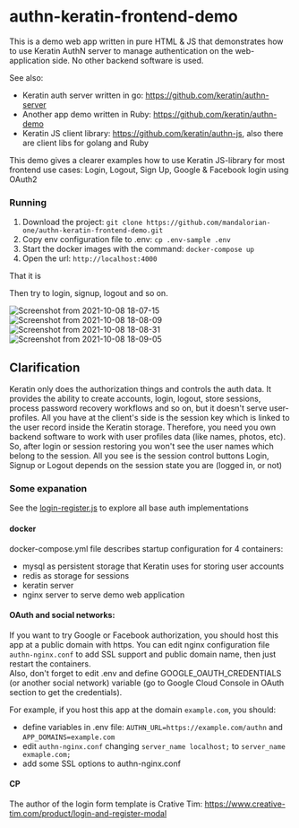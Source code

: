 # authn-keratin-frontend-demo

This is a demo web app written in pure HTML & JS that demonstrates how to use Keratin AuthN server to manage authentication on the web-application side. No other backend software is used.

See also: 
* Keratin auth server written in go: https://github.com/keratin/authn-server
* Another app demo written in Ruby: https://github.com/keratin/authn-demo
* Keratin JS client library: https://github.com/keratin/authn-js, also there are client libs for golang and Ruby

This demo gives a clearer examples how to use Keratin JS-library for most frontend use cases: Login, Logout, Sign Up, Google & Facebook login using OAuth2

### Running

1. Download the project: `git clone https://github.com/mandalorian-one/authn-keratin-frontend-demo.git`
2. Copy env configuration file to .env: `cp .env-sample .env`
3. Start the docker images with the command: `docker-compose up`
4. Open the url: `http://localhost:4000`

That it is

Then try to login, signup, logout and so on.

![Screenshot from 2021-10-08 18-07-15](https://user-images.githubusercontent.com/41936843/136565100-7d0bf186-b146-4183-aee0-00c53796eb0f.png)
![Screenshot from 2021-10-08 18-08-09](https://user-images.githubusercontent.com/41936843/136565108-1c6d9ac0-c469-48f8-a6b4-69828c85f883.png)
![Screenshot from 2021-10-08 18-08-31](https://user-images.githubusercontent.com/41936843/136565111-d7933809-5744-47a3-b9d8-17ccfece62e8.png)
![Screenshot from 2021-10-08 18-09-05](https://user-images.githubusercontent.com/41936843/136565112-1fc8700d-d87d-4a41-94c5-fa732977dc34.png)


## Сlarification 

Keratin only does the authorization things and controls the auth data. It provides the ability to create accounts, login, logout, store sessions, process password recovery workflows and so on, but it doesn't serve user-profiles. All you have at the client's side is the session key which is linked to the user record inside the Keratin storage. Therefore, you need you own backend software to work with user profiles data (like names, photos, etc). So, after login or session restoring you won't see the user names which belong to the session. All you see is the session control buttons Login, Signup or Logout depends on the session state you are (logged in, or not)

### Some expanation

See the [login-register.js](/www/assets/js/login-register.js) to explore all base auth implementations

#### docker

docker-compose.yml file describes startup configuration for 4 containers: 
* mysql as persistent storage that Keratin uses for storing user accounts
* redis as storage for sessions
* keratin server
* nginx server to serve demo web application

#### OAuth and social networks:

If you want to try Google or Facebook authorization, you should host this app at a public domain with https. You can edit nginx configuration file `authn-nginx.conf` to add SSL support and public domain name, then just restart the containers.  
Also, don't forget to edit .env and define GOOGLE_OAUTH_CREDENTIALS (or another social network) variable (go to Google Cloud Console in OAuth section to get the credentials). 

For example, if you host this app at the domain `example.com`, you should: 
* define variables in .env file: `AUTHN_URL=https://example.com/authn` and `APP_DOMAINS=example.com`
* edit `authn-nginx.conf` changing `server_name localhost;` to `server_name exmaple.com;`
* add some SSL options to authn-nginx.conf

#### CP

The author of the login form template is Crative Tim: https://www.creative-tim.com/product/login-and-register-modal


